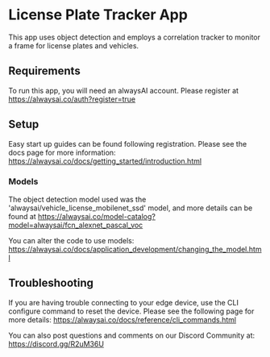 # License Plate Tracker App
This app uses object detection and employs a correlation tracker to monitor a frame for license plates and vehicles.

## Requirements
To run this app, you will need an alwaysAI account. Please register at https://alwaysai.co/auth?register=true

## Setup
Easy start up guides can be found following registration. Please see the docs page for more information: https://alwaysai.co/docs/getting_started/introduction.html

### Models
The object detection model used was the 'alwaysai/vehicle_license_mobilenet_ssd' model, and more details can be found at https://alwaysai.co/model-catalog?model=alwaysai/fcn_alexnet_pascal_voc


You can alter the code to use models: https://alwaysai.co/docs/application_development/changing_the_model.html


## Troubleshooting
If you are having trouble connecting to your edge device, use the CLI configure command to reset the device. Please see the following page for more details: https://alwaysai.co/docs/reference/cli_commands.html

You can also post questions and comments on our Discord Community at: https://discord.gg/R2uM36U


